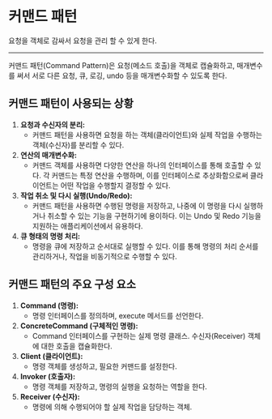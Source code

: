 # 커맨드 패턴

요청을 객체로 감싸서 요청을 관리 할 수 있게 한다.

---
커맨드 패턴(Command Pattern)은 요청(메소드 호출)을 객체로 캡슐화하고, 매개변수를 써서 서로 다른 요청, 큐, 로깅, undo 등을 매개변수화할 수 있도록 한다. 

## 커맨드 패턴이 사용되는 상황

1. **요청과 수신자의 분리:**
   - 커맨드 패턴을 사용하면 요청을 하는 객체(클라이언트)와 실제 작업을 수행하는 객체(수신자)를 분리할 수 있다.
2. **연산의 매개변수화:**
   - 커맨드 객체를 사용하면 다양한 연산을 하나의 인터페이스를 통해 호출할 수 있다. 각 커맨드는 특정 연산을 수행하며, 이를 인터페이스로 추상화함으로써 클라이언트는 어떤 작업을 수행할지 결정할 수 있다.
3. **작업 취소 및 다시 실행(Undo/Redo):**
   - 커맨드 패턴을 사용하면 수행된 명령을 저장하고, 나중에 이 명령을 다시 실행하거나 취소할 수 있는 기능을 구현하기에 용이하다. 이는 Undo 및 Redo 기능을 지원하는 애플리케이션에서 유용하다.
4. **큐 형태의 명령 처리:**
   - 명령을 큐에 저장하고 순서대로 실행할 수 있다. 이를 통해 명령의 처리 순서를 관리하거나, 작업을 비동기적으로 수행할 수 있다.

## 커맨드 패턴의 주요 구성 요소

1. **Command (명령):**
   - 명령 인터페이스를 정의하며, execute 메서드를 선언한다.
2. **ConcreteCommand (구체적인 명령):**
   - Command 인터페이스를 구현하는 실제 명령 클래스. 수신자(Receiver) 객체에 대한 호출을 캡슐화한다.
3. **Client (클라이언트):**
   - 명령 객체를 생성하고, 필요한 커맨드를 설정한다.
4. **Invoker (호출자):**
   - 명령 객체를 저장하고, 명령의 실행을 요청하는 역할을 한다.
5. **Receiver (수신자):**
   - 명령에 의해 수행되어야 할 실제 작업을 담당하는 객체.